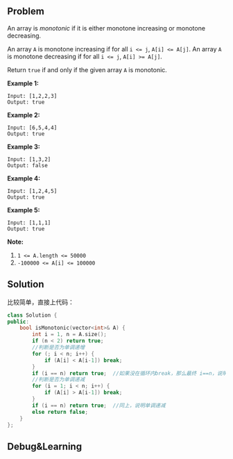 ## Problem

An array is *monotonic* if it is either monotone increasing or monotone decreasing.

An array `A` is monotone increasing if for all `i <= j`, `A[i] <= A[j]`.  An array `A` is monotone decreasing if for all `i <= j`, `A[i] >= A[j]`.

Return `true` if and only if the given array `A` is monotonic.

 

**Example 1:**

```
Input: [1,2,2,3]
Output: true
```

**Example 2:**

```
Input: [6,5,4,4]
Output: true
```

**Example 3:**

```
Input: [1,3,2]
Output: false
```

**Example 4:**

```
Input: [1,2,4,5]
Output: true
```

**Example 5:**

```
Input: [1,1,1]
Output: true
```

 

**Note:**

1. `1 <= A.length <= 50000`
2. `-100000 <= A[i] <= 100000`



## Solution

比较简单，直接上代码：

```c++
class Solution {
public:
    bool isMonotonic(vector<int>& A) {
        int i = 1, n = A.size();
        if (n < 2) return true;
        //判断是否为单调递增
        for (; i < n; i++) {
            if (A[i] < A[i-1]) break;
        }
        if (i == n) return true;  //如果没在循环内break，那么最终 i==n，说明单调递增
        //判断是否为单调递减
        for (i = 1; i < n; i++) {
            if (A[i] > A[i-1]) break;
        }
        if (i == n) return true;  //同上，说明单调递减
        else return false;
    }
};
```



## Debug&Learning


